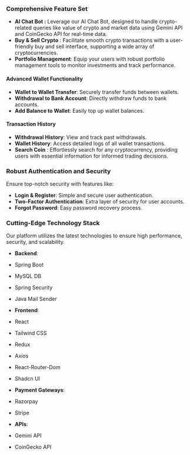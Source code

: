 ### Comprehensive Feature Set

- **AI Chat Bot :** Leverage our AI Chat Bot, designed to handle crypto-related queries like value of crypto and market data using Gemini API and CoinGecko API for real-time data.
- **Buy & Sell Crypto** : Facilitate smooth crypto transactions with a user-friendly buy and sell interface, supporting a wide array of cryptocurrencies.
- **Portfolio Management**: Equip your users with robust portfolio management tools to monitor investments and track performance.

  

#### Advanced Wallet Functionality

- **Wallet to Wallet Transfer**: Securely transfer funds between wallets.
- **Withdrawal to Bank Account**: Directly withdraw funds to bank accounts.
- **Add Balance to Wallet**: Easily top up wallet balances.

  

#### Transaction History

- **Withdrawal History**: View and track past withdrawals.
- **Wallet History**: Access detailed logs of all wallet transactions.
- **Search Coin** : Effortlessly search for any cryptocurrency, providing users with essential information for informed trading decisions.

  

### Robust Authentication and Security

Ensure top-notch security with features like:

- **Login & Register**: Simple and secure user authentication.
- **Two-Factor Authentication**: Extra layer of security for user accounts.
- **Forgot Password**: Easy password recovery process.

  

### Cutting-Edge Technology Stack

Our platform utilizes the latest technologies to ensure high performance, security, and scalability.

- **Backend**:
- Spring Boot
- MySQL DB
- Spring Security
- Java Mail Sender

  

- **Frontend**:
- React
- Tailwind CSS
- Redux
- Axios
- React-Router-Dom
- Shadcn UI

  

- **Payment Gateways**:
- Razorpay
- Stripe

  

- **APIs**:
- Gemini API
- CoinGecko API